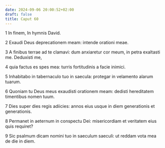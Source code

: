 ```yaml
---
date: 2024-09-06 20:00:52+02:00
draft: false
title: Caput 60
---
```





1 In finem, In hymnis David.

2 Exaudi Deus deprecationem meam: intende orationi meae.

3 A finibus terrae ad te clamavi: dum anxiaretur cor meum, in petra exaltasti me. Deduxisti me,

4 quia factus es spes mea: turris fortitudinis a facie inimici.

5 Inhabitabo in tabernaculo tuo in saecula: protegar in velamento alarum tuarum.

6 Quoniam tu Deus meus exaudisti orationem meam: dedisti hereditatem timentibus nomen tuum.

7 Dies super dies regis adiicies: annos eius usque in diem generationis et generationis.

8 Permanet in aeternum in conspectu Dei: misericordiam et veritatem eius quis requiret?

9 Sic psalmum dicam nomini tuo in saeculum saeculi: ut reddam vota mea de die in diem.

